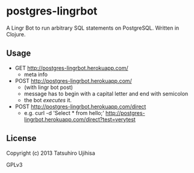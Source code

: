 # postgres-lingrbot

A Lingr Bot to run arbitrary SQL statements on PostgreSQL. Written in Clojure.

## Usage

* GET http://postgres-lingrbot.herokuapp.com/
    * meta info
* POST http://postgres-lingrbot.herokuapp.com/
    * (with lingr bot post)
    * message has to begin with a capital letter and end with semicolon
    * the bot *executes* it.
* POST http://postgres-lingrbot.herokuapp.com/direct
    * e.g. curl -d 'Select * from hello;' http://postgres-lingrbot.herokuapp.com/direct?test=verytest

## License

Copyright (c) 2013 Tatsuhiro Ujihisa

GPLv3
